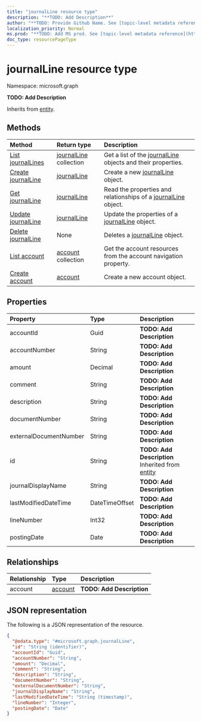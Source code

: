 ```yaml
---
title: "journalLine resource type"
description: "**TODO: Add Description**"
author: "**TODO: Provide Github Name. See [topic-level metadata reference](https://msgo.azurewebsites.net/add/document/guidelines/metadata.html#topic-level-metadata)**"
localization_priority: Normal
ms.prod: "**TODO: Add MS prod. See [topic-level metadata reference](https://msgo.azurewebsites.net/add/document/guidelines/metadata.html#topic-level-metadata)**"
doc_type: resourcePageType
---
```


# journalLine resource type

Namespace: microsoft.graph



**TODO: Add Description**


Inherits from [entity](../resources/entity.md).

## Methods
|Method|Return type|Description|
|:---|:---|:---|
|[List journalLines](../api/journalline-list.md)|[journalLine](../resources/journalline.md) collection|Get a list of the [journalLine](../resources/journalline.md) objects and their properties.|
|[Create journalLine](../api/journalline-create.md)|[journalLine](../resources/journalline.md)|Create a new [journalLine](../resources/journalline.md) object.|
|[Get journalLine](../api/journalline-get.md)|[journalLine](../resources/journalline.md)|Read the properties and relationships of a [journalLine](../resources/journalline.md) object.|
|[Update journalLine](../api/journalline-update.md)|[journalLine](../resources/journalline.md)|Update the properties of a [journalLine](../resources/journalline.md) object.|
|[Delete journalLine](../api/journalline-delete.md)|None|Deletes a [journalLine](../resources/journalline.md) object.|
|[List account](../api/journalline-list-account.md)|[account](../resources/account.md) collection|Get the account resources from the account navigation property.|
|[Create account](../api/journalline-post-account.md)|[account](../resources/account.md)|Create a new account object.|

## Properties
|Property|Type|Description|
|:---|:---|:---|
|accountId|Guid|**TODO: Add Description**|
|accountNumber|String|**TODO: Add Description**|
|amount|Decimal|**TODO: Add Description**|
|comment|String|**TODO: Add Description**|
|description|String|**TODO: Add Description**|
|documentNumber|String|**TODO: Add Description**|
|externalDocumentNumber|String|**TODO: Add Description**|
|id|String|**TODO: Add Description** Inherited from [entity](../resources/entity.md)|
|journalDisplayName|String|**TODO: Add Description**|
|lastModifiedDateTime|DateTimeOffset|**TODO: Add Description**|
|lineNumber|Int32|**TODO: Add Description**|
|postingDate|Date|**TODO: Add Description**|

## Relationships
|Relationship|Type|Description|
|:---|:---|:---|
|account|[account](../resources/account.md)|**TODO: Add Description**|

## JSON representation
The following is a JSON representation of the resource.
<!-- {
  "blockType": "resource",
  "keyProperty": "id",
  "@odata.type": "microsoft.graph.journalLine",
  "baseType": "microsoft.graph.entity",
  "openType": false
}
-->
``` json
{
  "@odata.type": "#microsoft.graph.journalLine",
  "id": "String (identifier)",
  "accountId": "Guid",
  "accountNumber": "String",
  "amount": "Decimal",
  "comment": "String",
  "description": "String",
  "documentNumber": "String",
  "externalDocumentNumber": "String",
  "journalDisplayName": "String",
  "lastModifiedDateTime": "String (timestamp)",
  "lineNumber": "Integer",
  "postingDate": "Date"
}
```

